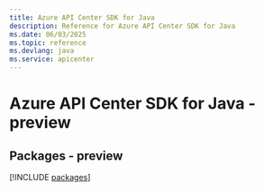 ```yaml
---
title: Azure API Center SDK for Java
description: Reference for Azure API Center SDK for Java
ms.date: 06/03/2025
ms.topic: reference
ms.devlang: java
ms.service: apicenter
---
```

# Azure API Center SDK for Java - preview
## Packages - preview
[!INCLUDE [packages](api-center-index.md)]